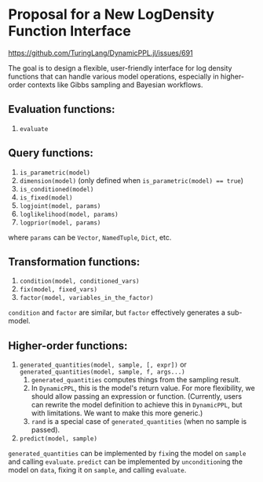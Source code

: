 # Proposal for a New LogDensity Function Interface

<https://github.com/TuringLang/DynamicPPL.jl/issues/691>

The goal is to design a flexible, user-friendly interface for log density functions that can handle various model operations, especially in higher-order contexts like Gibbs sampling and Bayesian workflows.

## Evaluation functions:

1. `evaluate`

## Query functions:

1. `is_parametric(model)`
2. `dimension(model)` (only defined when `is_parametric(model) == true`)
3. `is_conditioned(model)`
4. `is_fixed(model)`
5. `logjoint(model, params)`
6. `loglikelihood(model, params)`
7. `logprior(model, params)`

where `params` can be `Vector`, `NamedTuple`, `Dict`, etc.

## Transformation functions:

1. `condition(model, conditioned_vars)`
2. `fix(model, fixed_vars)`
3. `factor(model, variables_in_the_factor)`

`condition` and `factor` are similar, but `factor` effectively generates a sub-model.

## Higher-order functions:

1. `generated_quantities(model, sample, [, expr])` or `generated_quantities(model, sample, f, args...)`
   1. `generated_quantities` computes things from the sampling result.
   2. In `DynamicPPL`, this is the model's return value. For more flexibility, we should allow passing an expression or function. (Currently, users can rewrite the model definition to achieve this in `DynamicPPL`, but with limitations. We want to make this more generic.)
   3. `rand` is a special case of `generated_quantities` (when no sample is passed).
2. `predict(model, sample)`

`generated_quantities` can be implemented by `fix`ing the model on `sample` and calling `evaluate`.
`predict` can be implemented by `uncondition`ing the model on `data`, fixing it on `sample`, and calling `evaluate`.
